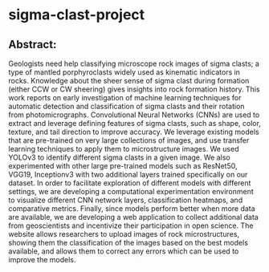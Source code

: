 # sigma-clast-project

## Abstract:
Geologists need help classifying microscope rock images of sigma clasts; a type of mantled porphyroclasts widely used as kinematic indicators in rocks. Knowledge about the sheer sense of sigma clast during formation (either CCW or CW sheering) gives insights into rock formation history.  This work reports on early investigation of machine learning techniques for automatic detection and classification of sigma clasts and their rotation from photomicrographs. Convolutional Neural Networks (CNNs) are used to extract and leverage defining features of sigma clasts, such as shape, color, texture, and tail direction to improve accuracy. We leverage existing models that are pre-trained on very large collections of images, and use transfer learning techniques to apply them to microstructure images.  We used YOLOv3 to identify different sigma clasts in a given image. We also experimented with other large pre-trained models such as ResNet50, VGG19, Inceptionv3 with two additional layers trained specifically on our dataset.  In order to facilitate exploration of different models with different settings, we are developing a computational experimentation environment to visualize different CNN network layers, classification heatmaps, and comparative metrics. Finally, since models perform better when more data are available, we are developing a web application to collect additional data from geoscientists and incentivize their participation in open science. The website allows researchers to upload images of rock microstructures, showing them the classification of the images based on the best models available, and allows them to correct any errors which can be used to improve the models.
